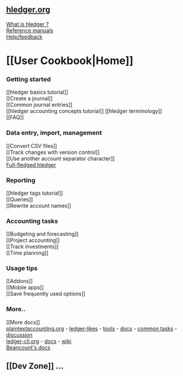 ## [hledger.org](http://hledger.org)

[What is hledger ?](http://hledger.org/intro.html)  
[Reference manuals](http://hledger.org/manual.html)  
[Help/feedback](http://hledger.org#help)  

# [[User Cookbook|Home]]

### Getting started

[[hledger basics tutorial]]  
[[Create a journal]]  
[[Common journal entries]]  
[[hledger accounting concepts tutorial]]
[[hledger terminology]]  
[[FAQ]]

### Data entry, import, management

[[Convert CSV files]]  
[[Track changes with version control]]  
[[Use another account separator character]]  
[Full-fledged hledger](https://github.com/adept/full-fledged-hledger)  

### Reporting

[[hledger tags tutorial]]  
[[Queries]]  
[[Rewrite account names]]  

### Accounting tasks

[[Budgeting and forecasting]]  
[[Project accounting]]  
[[Track investments]]  
[[Time planning]]

### Usage tips

[[Addons]]  
[[Mobile apps]]  
[[Save frequently used options]]  

### More..

[[More docs]]  
[plaintextaccounting.org](http://plaintextaccounting.org) -
[ledger‑likes](http://plaintextaccounting.org/#ledger-likes) -
[tools](http://plaintextaccounting.org/#related-tools) -
[docs](http://plaintextaccounting.org/#docs) -
[common&nbsp;tasks](http://plaintextaccounting.org/#common-tasks) -
[discussion](http://plaintextaccounting.org/#discussion)  
[ledger-cli.org](http://ledger-cli.org) - [docs](https://www.ledger-cli.org/docs.html) - [wiki](https://github.com/ledger/ledger/wiki)  
[Beancount's docs](http://furius.ca/beancount/doc/index)  

## [[Dev Zone]] ...
